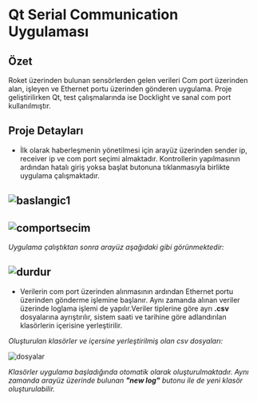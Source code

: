 
# Qt Serial Communication Uygulaması

## Özet

Roket üzerinden bulunan sensörlerden gelen verileri Com port üzerinden alan, işleyen ve Ethernet portu üzerinden gönderen uygulama.
Proje geliştirilirken Qt, test çalışmalarında ise Docklight ve sanal com port kullanılmıştır.


## Proje Detayları
* İlk olarak haberleşmenin yönetilmesi için arayüz üzerinden sender ip, receiver ip ve com
port seçimi almaktadır. Kontrollerin yapılmasının ardından hatalı giriş yoksa başlat butonuna tıklanmasıyla birlikte uygulama çalışmaktadır.

![baslangic1](https://user-images.githubusercontent.com/49278142/158070681-c305261a-3b57-4e8f-a300-a1fb3dfc6778.png)
---
![comportsecim](https://user-images.githubusercontent.com/49278142/158070731-52d77e6f-5fc9-4459-96ec-7a849d5d0786.png)
---
*Uygulama çalıştıktan sonra arayüz aşağıdaki gibi görünmektedir:*

![durdur](https://user-images.githubusercontent.com/49278142/158070826-7ffd4699-ecaa-4987-a425-2709d6c32d6a.png)
---
* Verilerin com port üzerinden alınmasının ardından Ethernet portu üzerinden gönderme işlemine başlanır. Aynı zamanda alınan veriler üzerinde loglama işlemi de yapılır.Veriler tiplerine göre ayrı **.csv** dosyalarına ayrıştırılır, sistem saati ve tarihine göre adlandırılan klasörlerin içerisine yerleştirilir.



*Oluşturulan klasörler ve içersine yerleştirilmiş olan csv dosyaları:*

![dosyalar](https://user-images.githubusercontent.com/49278142/158071463-f895e50c-461a-473d-bc6e-e89345a147d5.png)

*Klasörler uygulama başladığında otomatik olarak oluşturulmaktadır. Aynı zamanda arayüz üzerinde bulunan **"new log"** butonu ile de yeni klasör oluşturulabilir.*


